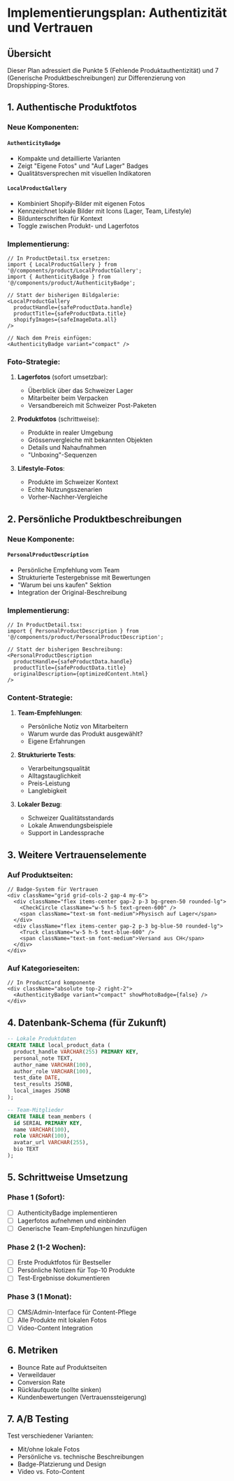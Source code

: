 # Implementierungsplan: Authentizität und Vertrauen

## Übersicht
Dieser Plan adressiert die Punkte 5 (Fehlende Produktauthentizität) und 7 (Generische Produktbeschreibungen) zur Differenzierung von Dropshipping-Stores.

## 1. Authentische Produktfotos

### Neue Komponenten:

#### `AuthenticityBadge`
- Kompakte und detaillierte Varianten
- Zeigt "Eigene Fotos" und "Auf Lager" Badges
- Qualitätsversprechen mit visuellen Indikatoren

#### `LocalProductGallery`
- Kombiniert Shopify-Bilder mit eigenen Fotos
- Kennzeichnet lokale Bilder mit Icons (Lager, Team, Lifestyle)
- Bildunterschriften für Kontext
- Toggle zwischen Produkt- und Lagerfotos

### Implementierung:

```tsx
// In ProductDetail.tsx ersetzen:
import { LocalProductGallery } from '@/components/product/LocalProductGallery';
import { AuthenticityBadge } from '@/components/product/AuthenticityBadge';

// Statt der bisherigen Bildgalerie:
<LocalProductGallery
  productHandle={safeProductData.handle}
  productTitle={safeProductData.title}
  shopifyImages={safeImageData.all}
/>

// Nach dem Preis einfügen:
<AuthenticityBadge variant="compact" />
```

### Foto-Strategie:

1. **Lagerfotos** (sofort umsetzbar):
   - Überblick über das Schweizer Lager
   - Mitarbeiter beim Verpacken
   - Versandbereich mit Schweizer Post-Paketen

2. **Produktfotos** (schrittweise):
   - Produkte in realer Umgebung
   - Grössenvergleiche mit bekannten Objekten
   - Details und Nahaufnahmen
   - "Unboxing"-Sequenzen

3. **Lifestyle-Fotos**:
   - Produkte im Schweizer Kontext
   - Echte Nutzungsszenarien
   - Vorher-Nachher-Vergleiche

## 2. Persönliche Produktbeschreibungen

### Neue Komponente:

#### `PersonalProductDescription`
- Persönliche Empfehlung vom Team
- Strukturierte Testergebnisse mit Bewertungen
- "Warum bei uns kaufen" Sektion
- Integration der Original-Beschreibung

### Implementierung:

```tsx
// In ProductDetail.tsx:
import { PersonalProductDescription } from '@/components/product/PersonalProductDescription';

// Statt der bisherigen Beschreibung:
<PersonalProductDescription
  productHandle={safeProductData.handle}
  productTitle={safeProductData.title}
  originalDescription={optimizedContent.html}
/>
```

### Content-Strategie:

1. **Team-Empfehlungen**:
   - Persönliche Notiz von Mitarbeitern
   - Warum wurde das Produkt ausgewählt?
   - Eigene Erfahrungen

2. **Strukturierte Tests**:
   - Verarbeitungsqualität
   - Alltagstauglichkeit
   - Preis-Leistung
   - Langlebigkeit

3. **Lokaler Bezug**:
   - Schweizer Qualitätsstandards
   - Lokale Anwendungsbeispiele
   - Support in Landessprache

## 3. Weitere Vertrauenselemente

### Auf Produktseiten:
```tsx
// Badge-System für Vertrauen
<div className="grid grid-cols-2 gap-4 my-6">
  <div className="flex items-center gap-2 p-3 bg-green-50 rounded-lg">
    <CheckCircle className="w-5 h-5 text-green-600" />
    <span className="text-sm font-medium">Physisch auf Lager</span>
  </div>
  <div className="flex items-center gap-2 p-3 bg-blue-50 rounded-lg">
    <Truck className="w-5 h-5 text-blue-600" />
    <span className="text-sm font-medium">Versand aus CH</span>
  </div>
</div>
```

### Auf Kategorieseiten:
```tsx
// In ProductCard komponente
<div className="absolute top-2 right-2">
  <AuthenticityBadge variant="compact" showPhotoBadge={false} />
</div>
```

## 4. Datenbank-Schema (für Zukunft)

```sql
-- Lokale Produktdaten
CREATE TABLE local_product_data (
  product_handle VARCHAR(255) PRIMARY KEY,
  personal_note TEXT,
  author_name VARCHAR(100),
  author_role VARCHAR(100),
  test_date DATE,
  test_results JSONB,
  local_images JSONB
);

-- Team-Mitglieder
CREATE TABLE team_members (
  id SERIAL PRIMARY KEY,
  name VARCHAR(100),
  role VARCHAR(100),
  avatar_url VARCHAR(255),
  bio TEXT
);
```

## 5. Schrittweise Umsetzung

### Phase 1 (Sofort):
- [ ] AuthenticityBadge implementieren
- [ ] Lagerfotos aufnehmen und einbinden
- [ ] Generische Team-Empfehlungen hinzufügen

### Phase 2 (1-2 Wochen):
- [ ] Erste Produktfotos für Bestseller
- [ ] Persönliche Notizen für Top-10 Produkte
- [ ] Test-Ergebnisse dokumentieren

### Phase 3 (1 Monat):
- [ ] CMS/Admin-Interface für Content-Pflege
- [ ] Alle Produkte mit lokalen Fotos
- [ ] Video-Content Integration

## 6. Metriken

- Bounce Rate auf Produktseiten
- Verweildauer
- Conversion Rate
- Rücklaufquote (sollte sinken)
- Kundenbewertungen (Vertrauenssteigerung)

## 7. A/B Testing

Test verschiedener Varianten:
- Mit/ohne lokale Fotos
- Persönliche vs. technische Beschreibungen
- Badge-Platzierung und Design
- Video vs. Foto-Content